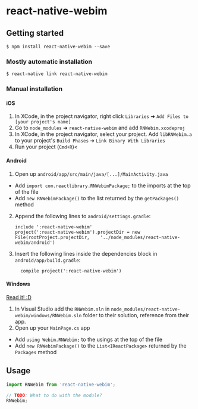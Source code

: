 
# react-native-webim

## Getting started

`$ npm install react-native-webim --save`

### Mostly automatic installation

`$ react-native link react-native-webim`

### Manual installation


#### iOS

1. In XCode, in the project navigator, right click `Libraries` ➜ `Add Files to [your project's name]`
2. Go to `node_modules` ➜ `react-native-webim` and add `RNWebim.xcodeproj`
3. In XCode, in the project navigator, select your project. Add `libRNWebim.a` to your project's `Build Phases` ➜ `Link Binary With Libraries`
4. Run your project (`Cmd+R`)<

#### Android

1. Open up `android/app/src/main/java/[...]/MainActivity.java`
  - Add `import com.reactlibrary.RNWebimPackage;` to the imports at the top of the file
  - Add `new RNWebimPackage()` to the list returned by the `getPackages()` method
2. Append the following lines to `android/settings.gradle`:
  	```
  	include ':react-native-webim'
  	project(':react-native-webim').projectDir = new File(rootProject.projectDir, 	'../node_modules/react-native-webim/android')
  	```
3. Insert the following lines inside the dependencies block in `android/app/build.gradle`:
  	```
      compile project(':react-native-webim')
  	```

#### Windows
[Read it! :D](https://github.com/ReactWindows/react-native)

1. In Visual Studio add the `RNWebim.sln` in `node_modules/react-native-webim/windows/RNWebim.sln` folder to their solution, reference from their app.
2. Open up your `MainPage.cs` app
  - Add `using Webim.RNWebim;` to the usings at the top of the file
  - Add `new RNWebimPackage()` to the `List<IReactPackage>` returned by the `Packages` method


## Usage
```javascript
import RNWebim from 'react-native-webim';

// TODO: What to do with the module?
RNWebim;
```
  